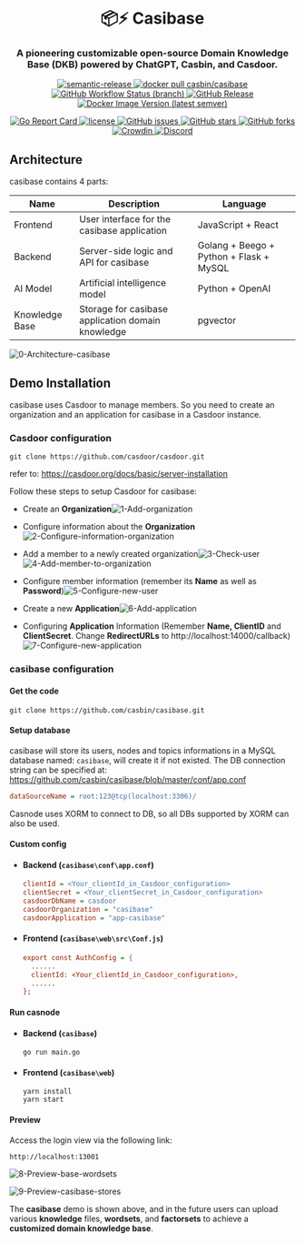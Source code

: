 <h1 align="center" style="border-bottom: none;">📦⚡️ Casibase</h1>
<h3 align="center">A pioneering customizable open-source Domain Knowledge Base (DKB)
    powered by ChatGPT, Casbin, and Casdoor.</h3>
<p align="center">
  <a href="#badge">
    <img alt="semantic-release" src="https://img.shields.io/badge/%20%20%F0%9F%93%A6%F0%9F%9A%80-semantic--release-e10079.svg">
  </a>
  <a href="https://hub.docker.com/r/casbin/casibase">
    <img alt="docker pull casbin/casibase" src="https://img.shields.io/docker/pulls/casbin/casibase.svg">
  </a>
  <a href="https://github.com/casbin/casibase/actions/workflows/build.yml">
    <img alt="GitHub Workflow Status (branch)" src="https://github.com/casdoor/casdoor/workflows/Build/badge.svg?style=flat-square">
  </a>
  <a href="https://github.com/casibase/casibase/releases/latest">
    <img alt="GitHub Release" src="https://img.shields.io/github/v/release/casbin/casibase.svg">
  </a>
  <a href="https://hub.docker.com/repository/docker/casbin/casibase">
    <img alt="Docker Image Version (latest semver)" src="https://img.shields.io/badge/Docker%20Hub-latest-brightgreen">
  </a>
<!-- waiting for changing -->
<!-- <a href="https://hub.docker.com/r/casbin/casibase"> -->
<!-- <a href="https://github.com/casbin/casibase/actions/workflows/build.yml"> -->
<!-- <a href="https://github.com/casibase/casibase/releases/latest"> -->
<!-- <a href="https://hub.docker.com/repository/docker/casbin/casibase"> -->
</p>

<p align="center">
  <a href="https://goreportcard.com/report/github.com/casbin/casibase">
    <img alt="Go Report Card" src="https://goreportcard.com/badge/github.com/casbin/casibase?style=flat-square">
  </a>
  <a href="https://github.com/casbin/casibase/blob/master/LICENSE">
    <img src="https://img.shields.io/github/license/casbin/casibase?style=flat-square" alt="license">
  </a>
  <a href="https://github.com/casbin/casibase/issues">
    <img alt="GitHub issues" src="https://img.shields.io/github/issues/casbin/casibase?style=flat-square">
  </a>
  <a href="#">
    <img alt="GitHub stars" src="https://img.shields.io/github/stars/casbin/casibase?style=flat-square">
  </a>
  <a href="https://github.com/casbin/casibase/network">
    <img alt="GitHub forks" src="https://img.shields.io/github/forks/casbin/casibase?style=flat-square">
  </a>
  <a href="https://crowdin.com/project/casibase">
    <img alt="Crowdin" src="https://badges.crowdin.net/casibase/localized.svg">
  </a>
  <a href="https://discord.gg/devUNrWXrh">
    <img alt="Discord" src="https://img.shields.io/discord/1022748306096537660?logo=discord&label=discord&color=5865F2">
  </a>
</p>

## Architecture

casibase contains 4 parts:

| **Name**       | **Description**                                   | **Language**                            |
| -------------- | ------------------------------------------------- | --------------------------------------- |
| Frontend       | User interface for the casibase application       | JavaScript + React                      |
| Backend        | Server-side logic and API for casibase            | Golang + Beego + Python + Flask + MySQL |
| AI Model       | Artificial intelligence model                     | Python + OpenAI                         |
| Knowledge Base | Storage for casibase application domain knowledge | pgvector                                |

![0-Architecture-casibase](assets/0-Architecture-casibase.png)

## Demo Installation

casibase uses Casdoor to manage members. So you need to create an organization and an application for casibase in a Casdoor instance.

### Casdoor configuration 

```shell
git clone https://github.com/casdoor/casdoor.git
```

refer to: https://casdoor.org/docs/basic/server-installation

Follow these steps to setup Casdoor for casibase:

- Create an **Organization**![1-Add-organization](assets/1-Add-organization.png)

- Configure information about the **Organization**![2-Configure-information-organization](assets/2-Configure-information-organization.png)

- Add a member to a newly created organization![3-Check-user](assets/3-Check-user.png)![4-Add-member-to-organization](assets/4-Add-member-to-organization.png)

- Configure member information (remember its **Name** as well as **Password**)![5-Configure-new-user](assets/5-Configure-new-user.png)



- Create a new **Application**![6-Add-application](assets/6-Add-application.png)

- Configuring **Application** Information (Remember **Name, ClientID** and **ClientSecret**. Change **RedirectURLs** to http://localhost:14000/callback)![7-Configure-new-application](assets/7-Configure-new-application.png)

### casibase configuration 

#### Get the code

```shell
git clone https://github.com/casbin/casibase.git
```

#### Setup database

casibase will store its users, nodes and topics informations in a MySQL database named: `casibase`, will create it if not existed. The DB connection string can be specified at: https://github.com/casbin/casibase/blob/master/conf/app.conf

```ini
dataSourceName = root:123@tcp(localhost:3306)/
```

Casnode uses XORM to connect to DB, so all DBs supported by XORM can also be used.

#### Custom config

- #### Backend (`casibase\conf\app.conf`)

  ```ini
  clientId = <Your_clientId_in_Casdoor_configuration>
  clientSecret = <Your_clientSecret_in_Casdoor_configuration>
  casdoorDbName = casdoor
  casdoorOrganization = "casibase"
  casdoorApplication = "app-casibase"
  ```

- #### Frontend (`casibase\web\src\Conf.js`)

  ```ini
  export const AuthConfig = {
    ......
    clientId: <Your_clientId_in_Casdoor_configuration>,
    ......
  };
  ```

#### Run casnode

  - #### Backend (`casibase`)

    ```shell
    go run main.go
    ```

  - #### Frontend (`casibase\web`)

    ```shell
    yarn install
    yarn start
    ```

#### Preview

Access the login view via the following link:

```shell
http://localhost:13001
```

![8-Preview-base-wordsets](assets/8-Preview-base-wordsets.png)

![9-Preview-casibase-stores](assets/9-Preview-casibase-stores.png)

The **casibase** demo is shown above, and in the future users can upload various **knowledge** files, **wordsets**, and **factorsets** to achieve a **customized domain knowledge base**.